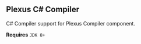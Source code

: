 Plexus C# Compiler
------------------

C# Compiler support for Plexus Compiler component.

**Requires** `JDK 8+`